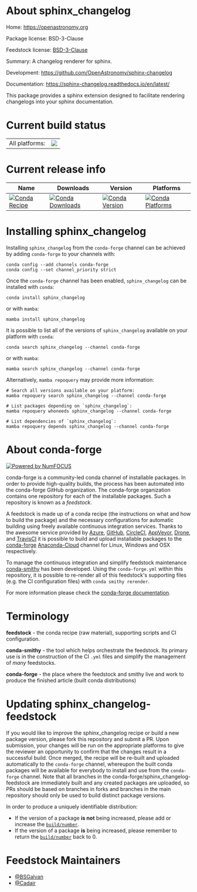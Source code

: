 About sphinx_changelog
======================

Home: https://openastronomy.org

Package license: BSD-3-Clause

Feedstock license: [BSD-3-Clause](https://github.com/conda-forge/sphinx_changelog-feedstock/blob/main/LICENSE.txt)

Summary: A changelog renderer for sphinx.

Development: https://github.com/OpenAstronomy/sphinx-changelog

Documentation: https://sphinx-changelog.readthedocs.io/en/latest/

This package provides a sphinx extension designed to facilitate rendering
changelogs into your sphinx documentation.


Current build status
====================


<table><tr><td>All platforms:</td>
    <td>
      <a href="https://dev.azure.com/conda-forge/feedstock-builds/_build/latest?definitionId=17578&branchName=main">
        <img src="https://dev.azure.com/conda-forge/feedstock-builds/_apis/build/status/sphinx_changelog-feedstock?branchName=main">
      </a>
    </td>
  </tr>
</table>

Current release info
====================

| Name | Downloads | Version | Platforms |
| --- | --- | --- | --- |
| [![Conda Recipe](https://img.shields.io/badge/recipe-sphinx_changelog-green.svg)](https://anaconda.org/conda-forge/sphinx_changelog) | [![Conda Downloads](https://img.shields.io/conda/dn/conda-forge/sphinx_changelog.svg)](https://anaconda.org/conda-forge/sphinx_changelog) | [![Conda Version](https://img.shields.io/conda/vn/conda-forge/sphinx_changelog.svg)](https://anaconda.org/conda-forge/sphinx_changelog) | [![Conda Platforms](https://img.shields.io/conda/pn/conda-forge/sphinx_changelog.svg)](https://anaconda.org/conda-forge/sphinx_changelog) |

Installing sphinx_changelog
===========================

Installing `sphinx_changelog` from the `conda-forge` channel can be achieved by adding `conda-forge` to your channels with:

```
conda config --add channels conda-forge
conda config --set channel_priority strict
```

Once the `conda-forge` channel has been enabled, `sphinx_changelog` can be installed with `conda`:

```
conda install sphinx_changelog
```

or with `mamba`:

```
mamba install sphinx_changelog
```

It is possible to list all of the versions of `sphinx_changelog` available on your platform with `conda`:

```
conda search sphinx_changelog --channel conda-forge
```

or with `mamba`:

```
mamba search sphinx_changelog --channel conda-forge
```

Alternatively, `mamba repoquery` may provide more information:

```
# Search all versions available on your platform:
mamba repoquery search sphinx_changelog --channel conda-forge

# List packages depending on `sphinx_changelog`:
mamba repoquery whoneeds sphinx_changelog --channel conda-forge

# List dependencies of `sphinx_changelog`:
mamba repoquery depends sphinx_changelog --channel conda-forge
```


About conda-forge
=================

[![Powered by
NumFOCUS](https://img.shields.io/badge/powered%20by-NumFOCUS-orange.svg?style=flat&colorA=E1523D&colorB=007D8A)](https://numfocus.org)

conda-forge is a community-led conda channel of installable packages.
In order to provide high-quality builds, the process has been automated into the
conda-forge GitHub organization. The conda-forge organization contains one repository
for each of the installable packages. Such a repository is known as a *feedstock*.

A feedstock is made up of a conda recipe (the instructions on what and how to build
the package) and the necessary configurations for automatic building using freely
available continuous integration services. Thanks to the awesome service provided by
[Azure](https://azure.microsoft.com/en-us/services/devops/), [GitHub](https://github.com/),
[CircleCI](https://circleci.com/), [AppVeyor](https://www.appveyor.com/),
[Drone](https://cloud.drone.io/welcome), and [TravisCI](https://travis-ci.com/)
it is possible to build and upload installable packages to the
[conda-forge](https://anaconda.org/conda-forge) [Anaconda-Cloud](https://anaconda.org/)
channel for Linux, Windows and OSX respectively.

To manage the continuous integration and simplify feedstock maintenance
[conda-smithy](https://github.com/conda-forge/conda-smithy) has been developed.
Using the ``conda-forge.yml`` within this repository, it is possible to re-render all of
this feedstock's supporting files (e.g. the CI configuration files) with ``conda smithy rerender``.

For more information please check the [conda-forge documentation](https://conda-forge.org/docs/).

Terminology
===========

**feedstock** - the conda recipe (raw material), supporting scripts and CI configuration.

**conda-smithy** - the tool which helps orchestrate the feedstock.
                   Its primary use is in the construction of the CI ``.yml`` files
                   and simplify the management of *many* feedstocks.

**conda-forge** - the place where the feedstock and smithy live and work to
                  produce the finished article (built conda distributions)


Updating sphinx_changelog-feedstock
===================================

If you would like to improve the sphinx_changelog recipe or build a new
package version, please fork this repository and submit a PR. Upon submission,
your changes will be run on the appropriate platforms to give the reviewer an
opportunity to confirm that the changes result in a successful build. Once
merged, the recipe will be re-built and uploaded automatically to the
`conda-forge` channel, whereupon the built conda packages will be available for
everybody to install and use from the `conda-forge` channel.
Note that all branches in the conda-forge/sphinx_changelog-feedstock are
immediately built and any created packages are uploaded, so PRs should be based
on branches in forks and branches in the main repository should only be used to
build distinct package versions.

In order to produce a uniquely identifiable distribution:
 * If the version of a package **is not** being increased, please add or increase
   the [``build/number``](https://docs.conda.io/projects/conda-build/en/latest/resources/define-metadata.html#build-number-and-string).
 * If the version of a package **is** being increased, please remember to return
   the [``build/number``](https://docs.conda.io/projects/conda-build/en/latest/resources/define-metadata.html#build-number-and-string)
   back to 0.

Feedstock Maintainers
=====================

* [@BSGalvan](https://github.com/BSGalvan/)
* [@Cadair](https://github.com/Cadair/)

